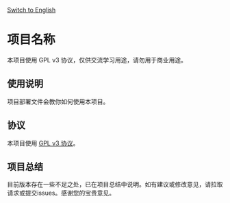 [Switch to English](README.en.md)

# 项目名称

本项目使用 GPL v3 协议，仅供交流学习用途，请勿用于商业用途。

## 使用说明

项目部署文件会教你如何使用本项目。

## 协议

本项目使用 [GPL v3 协议](LICENSE)。

## 项目总结

目前版本存在一些不足之处，已在项目总结中说明。如有建议或修改意见，请拉取请求或提交issues。感谢您的宝贵意见。
